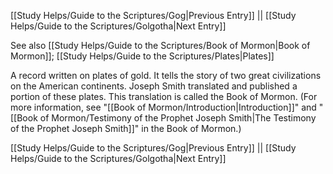 [[Study Helps/Guide to the Scriptures/Gog|Previous Entry]]  ||  [[Study Helps/Guide to the Scriptures/Golgotha|Next Entry]]

 See also [[Study Helps/Guide to the Scriptures/Book of Mormon|Book of Mormon]]; [[Study Helps/Guide to the Scriptures/Plates|Plates]]

 A record written on plates of gold. It tells the story of two great civilizations on the American continents. Joseph Smith translated and published a portion of these plates. This translation is called the Book of Mormon. (For more information, see "[[Book of Mormon/Introduction|Introduction]]" and "[[Book of Mormon/Testimony of the Prophet Joseph Smith|The Testimony of the Prophet Joseph Smith]]" in the Book of Mormon.)

[[Study Helps/Guide to the Scriptures/Gog|Previous Entry]]  ||  [[Study Helps/Guide to the Scriptures/Golgotha|Next Entry]]